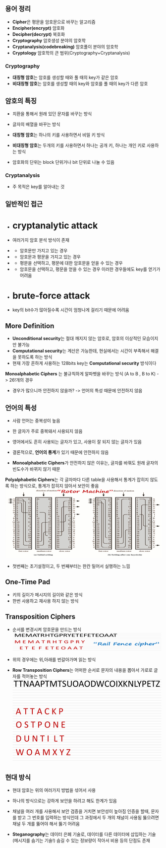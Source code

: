 ## 용어 정리
- **Cipher**은 평문을 암호문으로 바꾸는 알고리즘
- **Encipher(encrypt)** 암호화
- **Decipher(decrypt)** 복호화
- **Cryptography** 암호생성 분야의 암호학
- **Cryptanalysis(codebreaking)** 암호풀이 분야의 암호학
- **Cryptology** 암호학의 큰 범위(Cryptography+Cryptanalysis)

### Cryptography
- **대칭형 암호**는 암호를 생성할 때와 풀 때의 key가 같은 암호
- **비대칭형 암호**는 암호를 생성할 때의 key와 암호를 풀 때의 key가 다른 암호

## 암호의 특징
- 치환을 통해서 원래 있던 문자를 바꾸는 방식
- 글자의 배열을 바꾸는 방식

- **대칭형 암호**는 하나의 키를 사용하면서 비밀 키 방식
- **비대칭형 암호**는 두개의 키를 사용하면서 하나는 공개 키, 하나는 개인 키로 사용하는 방식

- 암호화의 단위는 block 단위거나 bit 단위로 나눌 수 있음

### Cryptanalysis
- 주 목적은 key를 알아내는 것
## 일반적인 접근
- # **cryptanalytic attack**
- 여러가지 암호 분석 방식이 존재
- - 암호문만 가지고 있는 경우 
- -	암호문과 평문을 가지고 있는 경우
- -	평문을 선택하고, 평문에 대한 암호문을 얻을 수 있는 경우
- -	암호문을 선택하고, 평문을 얻을 수 있는 경우
이러한 경우들에도 key를 얻기가 어려움

- # **brute-force attack**
- key의 bit수가 많아질수록 시간이 엄청나게 걸리기 때문에 어려움

## More Definition
- **Unconditional security**는 절대 깨지지 않는 암호로, 암호의 이상적인 모습이지만 불가능
- **Computational security**는 계산은 가능한데, 현실에서는 시간이 부족해서 해결을 못하도록 하는 방식
- 현재 가장 흔하게 사용하는 128bits key는 **Computational security** 방식이다

**Monoalphabetic Ciphers** 는 불규칙하게 알파벳을 바꾸는 방식 (A to B , B to K) -> 26!개의 경우
- 경우가 많으니까 안전하지 않을까? -> 언어의 특성 때문에 안전하지 않음

## 언어의 특성
- 사람 언어는 중복성이 높음
- 한 글자가 주로 중복돼서 사용되지 않음
- 영어에서도 흔히 사용되는 글자가 있고, 사용이 잘 되지 않는 글자가 있음
- 결론적으로, **언어의 통계**가 있기 때문에 안전하지 않음

- **Monoalphabetic Ciphers**가 안전하지 않은 이유는, 글자를 바꿔도 원래 글자의 빈도수가 바뀌지 않기 때문

**Polyalphabetic Ciphers**는 각 글자마다 다른 table을 사용해서 통계가 잡히지 않도록 하는 방식으로, 통계가 잡히지 않아서 보안이 좋음
![alt text](image.png)

- 첫번째는 초기설정이고, 두 번째부터는 한칸 밀어서 실행하는 느낌

## One-Time Pad
- 키의 길이가 메시지의 길이와 같은 방식
- 한번 사용하고 재사용 하지 않는 방식

## Transposition Ciphers
- 순서를 변경시켜 암호문을 만드는 방식
![alt text](image-1.png)
- 위의 경우에는 위,아래를 번갈아가며 읽는 방식

- **Row Transposition Ciphers**는 어떠한 순서로 문자의 내용을 뽑아서 가로로 글자를 적어놓는 방식
![alt text](image-2.png)

## 현대 방식
- 현대 암호는 위의 여러가지 방법을 섞어서 사용
- 하나의 방식으로는 강하게 보안을 하려고 해도 한계가 있음

- 채널을 여러 개를 사용해서 보안 검증을 거치면 보안성이 높아짐
    인증을 할때, 문자를 받고 그 번호를 입력하는 방식인데 그 과정에서 두 개의 채널이 사용됨
    뚫으려면 채널 두 개를 뚫어야 해서 뚫기 어려움

- **Steganography**는 데이터 은폐 기술로, 데이터를 다른 데이터에 삽입하는 기술 (메시지를 숨기는 기술!)
    숨길 수 있는 정보량이 작아서 비용 등의 단점도 존재



